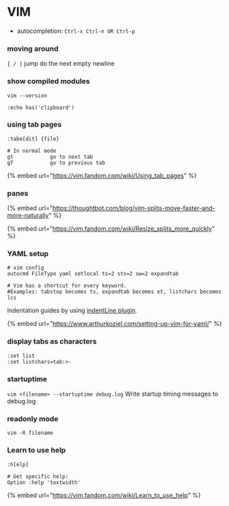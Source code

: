 # VIM

* autocompletion: `Ctrl-x Ctrl-n OR Ctrl-p`

### moving around

`{ / }` jump do the next empty newline

### show compiled modules

`vim --version`

`:echo has('clipboard')`

### using tab pages

```
:tabe[dit] {file}

# In normal mode
gt            go to next tab
gT            go to previous tab
```

{% embed url="https://vim.fandom.com/wiki/Using_tab_pages" %}

### panes

{% embed url="https://thoughtbot.com/blog/vim-splits-move-faster-and-more-naturally" %}

{% embed url="https://vim.fandom.com/wiki/Resize_splits_more_quickly" %}

### YAML setup

```
# vim config
autocmd FileType yaml setlocal ts=2 sts=2 sw=2 expandtab

# Vim has a shortcut for every keyword. 
#Examples: tabstop becomes ts, expandtab becomes et, listchars becomes lcs
```

Indentation guides by using [indentLine plugin](https://github.com/Yggdroot/indentLine).

{% embed url="https://www.arthurkoziel.com/setting-up-vim-for-yaml/" %}

### display tabs as characters

```
:set list
:set listchars=tab:>-
```

### startuptime

`vim <filename> --startuptime debug.log` Write startup timing messages to debug.log

### readonly mode

`vim -R filename`

### Learn to use help

`:h[elp]`

```
# Get specific help:
Option :help 'textwidth'
```

{% embed url="https://vim.fandom.com/wiki/Learn_to_use_help" %}
